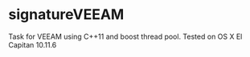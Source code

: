 # signatureVEEAM

Task for VEEAM using C++11 and boost thread pool.
Tested on OS X El Capitan 10.11.6
